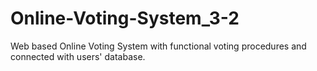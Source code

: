 # Online-Voting-System_3-2
Web based Online Voting System with functional voting procedures and connected with users' database.
